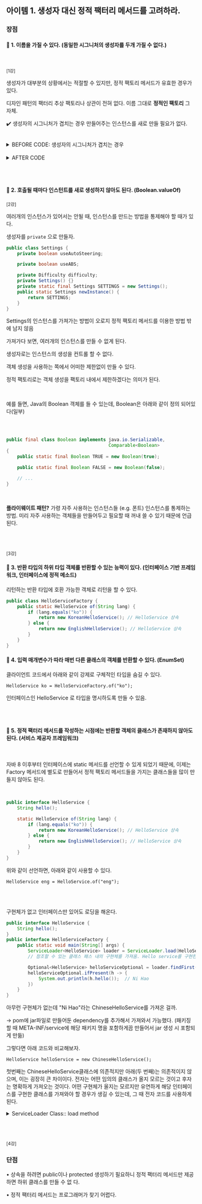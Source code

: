 ## 아이템 1. 생성자 대신 정적 팩터리 메서드를 고려하라.

### 장점

#### 📌 1. 이름을 가질 수 있다. (동일한 시그니처의 생성자를 두개 가질 수 없다.)

<br/>


<small>[1강]</small>

생성자가 대부분의 상황에서는 적절할 수 있지만, 정적 팩토리 메서드가 유효한 경우가 있다. 

디자인 패턴의 팩터리 추상 팩토리나 상관이 전혀 없다.
이름 그대로 **정적인 팩토리** 그 자체.

✔️ 생성자의 시그니처가 겹치는 경우
만들어주는 인스턴스를 새로 만들 필요가 없다.

<br/>

<details>
<summary>BEFORE CODE: 생성자의 시그니처가 겹치는 경우</summary>

<br/>

``` java

public class Order {
    private boolean prime;
    private boolean urgent;
    private Product product;

    public Order(Product product, boolean prime) {
        this.product = product;
        this.prime = prime;
    }

    public Order(boolean urgent, Product product) {
        this.urgent = urgent;
        this.product = product;
    }
}
```

</details>
<br/>

<details>
<summary>AFTER CODE</summary>

<br/>

``` java

public class Order {
    private boolean prime;
    private boolean urgent;
    private Product product;

    public static Order primeOrder(Product product) {
        Order order = new Order();
        order.prime = true;
        order.product = product;
        return order;
    }

        public static Order urgentOrder(Product product) {
        Order order = new Order();
        order.urgent = true;
        order.product = product;
        return order;
    }
}
```

</details>

<br/><br/>

#### 📌 2. 호출될 때마다 인스턴트를 새로 생성하지 않아도 된다. (Boolean.valueOf)

<small>[2강]</small>

여러개의 인스턴스가 있어서는 안될 때, 인스턴스를 만드는 방법을 통제해야 할 때가 있다.

생성자를 `private` 으로 만들자.

``` java
public class Settings {
    private boolean useAutoSteering;

    private boolean useABS;

    private Difficulty difficulty;
    private Settings() {}
    private static final Settings SETTINGS = new Settings();
    public static Settings newInstance() {
        return SETTINGS;
    }
}

```

Settings의 인스턴스를 가져가는 방법이 오로지 정적 팩토리 메서드를 이용한 방법 밖에 남지 않음

가져가다 보면, 여러개의 인스턴스를 만들 수 없게 된다.

생성자로는 인스턴스의 생성을 컨트롤 할 수 없다. 

객체 생성을 사용하는 쪽에서 어떠한 제한없이 만들 수 있다.

정적 팩토리로는 객체 생성을 팩토리 내에서 제한하겠다는 의미가 된다.

<br/>

예를 들면, Java의 Boolean 객체를 들 수 있는데, Boolean은 아래와 같이 정의 되어있다(일부)

<br/>

``` java 

public final class Boolean implements java.io.Serializable,
                                      Comparable<Boolean>
{
    public static final Boolean TRUE = new Boolean(true);

    public static final Boolean FALSE = new Boolean(false);

    // ...
}

```


<br/>

**플라이웨이트 패턴?** 가령 자주 사용하는 인스턴스들 (e.g. 폰트) 
인스턴스를 통제하는 방법. 미리 자주 사용하는 객체들을 만들어두고 필요할 때 꺼내 쓸 수 있기 때문에 언급된다.

<br/><br/>

<small>[3강]</small>

#### 📌 3. 반환 타입의 하위 타입 객체를 반환할 수 있는 능력이 있다. (인터페이스 기반 프레임워크, 인터페이스에 정적 메소드)


리턴하는 반환 타입에 호환 가능한 객체로 리턴을 할 수 있다.

``` java
public class HelloServiceFactory {
    public static HelloService of(String lang) {
        if (lang.equals("ko")) {
            return new KoreanHelloService(); // HelloService 상속
        } else {
            return new EnglishHelloService(); // HelloService 상속
        }
    }
}
```


#### 📌 4. 입력 매개변수가 따라 매번 다른 클래스의 객체를 반환할 수 있다. (EnumSet)

클라이언트 코드에서 아래와 같이 강제로 구체적인 타입을 숨길 수 있다.

`HelloService ko = HelloServiceFactory.of("ko");`

인터페이스인 HelloService 로 타입을 명시하도록 만들 수 있음.

<br /><br />

#### 📌 5. 정적 팩터리 메서드를 작성하는 시점에는 반환할 객체의 클래스가 존재하지 않아도 된다. (서비스 제공자 프레임워크) 

<br/>

자바 8 이후부터 인터페이스에 static 메서드를 선언할 수 있게 되었기 때문에,
이제는 Factory 메서드에 별도로 만들어서 정적 팩토리 메서드들을 가지는 클래스들을 많이 만들지 않아도 된다.

<br/>

``` java
public interface HelloService {
    String hello();

    static HelloService of(String lang) {
        if (lang.equals("ko")) {
            return new KoreanHelloService(); // HelloService 상속
        } else {
            return new EnglishHelloService(); // HelloService 상속
        }
    }
}
```

위와 같이 선언하면, 아래와 같이 사용할 수 있다.

`HelloService eng = HelloService.of("eng");`

<br/><br/>


구현체가 없고 인터페이스만 있어도 로딩을 해온다.

``` java
public interface HelloService {
    String hello();
}
public interface HelloServiceFactory {
    public static void main(String[] args) {
        ServiceLoader<HelloService> loader = ServiceLoader.load(HelloService.class);
        // 참조할 수 있는 클래스 패스 내의 구현체를 가져옴. Hello service를 구현한 구현체를 찾아보고 구현한 게 있으면 (다수면 모두) 가져옴

        Optional<HelloService> helloServiceOptional = loader.findFirst();
        helloServiceOptional.ifPresent(h -> {
            System.out.println(h.hello());  // Ni Hao
        })
    }
}
```

아무런 구현체가 없는데 "Ni Hao"라는 ChineseHelloService를 가져온 걸까.

-> pom에 jar파일로 만들어둔 dependency를 추가해서 가져와서 가능했다. (패키징할 때 META-INF/service에 해당 패키지 명을 포함하게끔 만들어서 jar 생성 시 포함되게 만듦)

그렇다면 아래 코드와 비교해보자. 

`HelloService helloService = new ChineseHelloService();`

첫번째는 ChineseHelloService클래스에 의존적지만 아래(두 번째)는 의존적이지 않으며, 이는 굉장히 큰 차이이다. 
전자는 어떤 임의의 클래스가 올지 모르는 것이고 후자는 명확하게 가져오는 것이다.
어떤 구현체가 올지는 모르지만 유연하게 해당 인터페이스를 구현한 클래스를 가져와야 할 경우가 생길 수 있는데, 그 때 전자 코드를 사용하게 된다.

<details>
<summary>ServiceLoader Class:: load method</summary>

```java
public final class ServiceLoader<S> implements Iterable<S> {
    // ...
    public static <S> ServiceLoader<S> load(Class<S> service) {
        ClassLoader cl = Thread.currentThread().getContextClassLoader();
        return new ServiceLoader<>(Reflection.getCallerClass(), service, cl);
    }
    // ...
}
```

</details>

<br/><br/>

<small>[4강]</small>

### 단점

• 상속을 하려면 public이나 protected 생성하기 필요하니 정적 팩터리 메서드만 제공하면 하위 클래스를 만들 수 없 다.

• 정적 팩터리 메서드는 프로그래머가 찾기 어렵다.